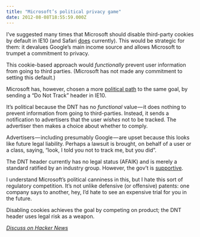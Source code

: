 ```yaml
---
title: "Microsoft’s political privacy game"
date: 2012-08-08T18:55:59.000Z
---
```


I’ve suggested many times that Microsoft should disable third-party cookies by default in IE10 (and Safari [does](http://www.apple.com/safari/features.html#security) currently). This would be strategic for them: it devalues Google’s main income source and allows Microsoft to trumpet a commitment to privacy.

This cookie-based approach would _functionally_ prevent user information from going to third parties. (Microsoft has not made any commitment to setting this default.)

Microsoft has, however, chosen a more [political path](http://arstechnica.com/information-technology/2012/08/microsoft-sticks-to-its-guns-keeps-do-not-track-on-by-default-in-ie10/) to the same goal, by sending a “Do Not Track” header in IE10.

It’s political because the DNT has no _functional_ value — it does nothing to prevent information from going to third-parties. Instead, it sends a notification to advertisers that the user _wishes_ not to be tracked. The advertiser then makes a choice about whether to comply.

Advertisers — including presumably Google — are upset because this looks like future legal liability. Perhaps a lawsuit is brought, on behalf of a user or a class, saying, “look, I told you not to track me, but you did”.

The DNT header currently has no legal status (AFAIK) and is merely a standard ratified by an industry group. However, the gov’t is [supportive](http://www.wired.com/business/2010/12/ftc-do-not-track/).

I understand Microsoft’s political canniness in this, but I hate this sort of regulatory competition. It’s not unlike defensive (or offensive) patents: one company says to another, hey, I’d hate to see an expensive trial for you in the future.

Disabling cookies achieves the goal by competing on product; the DNT header uses legal risk as a weapon.

[_Discuss on Hacker News_](http://news.ycombinator.com/item?id=4357384)
